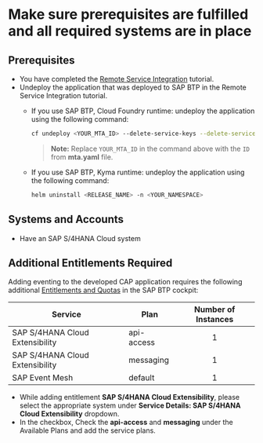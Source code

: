# Make sure prerequisites are fulfilled and all required systems are in place

## Prerequisites
* You have completed the [Remote Service Integration](../../remote-service/README.md) tutorial.
* Undeploy the application that was deployed to SAP BTP in the Remote Service Integration tutorial.
    - If you use SAP BTP, Cloud Foundry runtime: undeploy the application using the following command:
      
        ```sh
        cf undeploy <YOUR_MTA_ID> --delete-service-keys --delete-services
        ```
     
        > **Note:** Replace `YOUR_MTA_ID` in the command above with the `ID` from **mta.yaml** file.

    - If you use SAP BTP, Kyma runtime: undeploy the application using the following command:

        ```sh
        helm uninstall <RELEASE_NAME> -n <YOUR_NAMESPACE>
        ```

## Systems and Accounts

* Have an SAP S/4HANA Cloud system 

## Additional Entitlements Required

Adding eventing to the developed CAP application requires the following additional [Entitlements and Quotas](https://help.sap.com/products/BTP/65de2977205c403bbc107264b8eccf4b/00aa2c23479d42568b18882b1ca90d79.html?locale=en-US) in the SAP BTP cockpit:

| Service                           | Plan       | Number of Instances |
|-----------------------------------|------------|:-------------------:|
| SAP S/4HANA Cloud Extensibility | api-access | 1 |
| SAP S/4HANA Cloud Extensibility | messaging | 1 |
| SAP Event Mesh| default | 1 |

* While adding entitlement **SAP S/4HANA Cloud Extensibility**, please select the appropriate system under **Service Details: SAP S/4HANA Cloud Extensibility** dropdown.
* In the checkbox, Check the **api-access** and **messaging** under the Available Plans and add the service plans.









